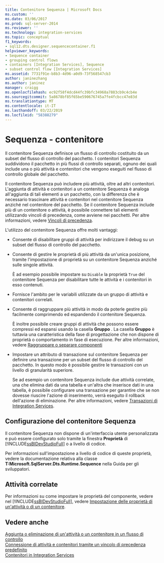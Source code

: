 ```yaml
---
title: Contenitore Sequenza | Microsoft Docs
ms.custom: ''
ms.date: 03/06/2017
ms.prod: sql-server-2014
ms.reviewer: ''
ms.technology: integration-services
ms.topic: conceptual
f1_keywords:
- sql12.dts.designer.sequencecontainer.f1
helpviewer_keywords:
- Sequence container
- grouping control flows
- containers [Integration Services], Sequence
- subset control flow [Integration Services]
ms.assetid: 7731f91e-b8b3-4d96-a0d9-73f568547cb3
author: janinezhang
ms.author: janinez
manager: craigg
ms.openlocfilehash: ec92f58f4dcd44fc39bfc34968a7883cb9c4cb4e
ms.sourcegitcommit: 5a8678bf85f65be590676745a7fe4fcbcc47e83d
ms.translationtype: MT
ms.contentlocale: it-IT
ms.lasthandoff: 03/22/2019
ms.locfileid: "58388279"
---
```

# <a name="sequence-container"></a>Sequenza - contenitore
  Il contenitore Sequenza definisce un flusso di controllo costituito da un subset del flusso di controllo del pacchetto. I contenitori Sequenza suddividono il pacchetto in più flussi di controllo separati, ognuno dei quali include una o più attività e contenitori che vengono eseguiti nel flusso di controllo globale del pacchetto.  
  
 Il contenitore Sequenza può includere più attività, oltre ad altri contenitori. L'aggiunta di attività e contenitori a un contenitore Sequenza è analoga all'aggiunta di tali elementi a un pacchetto, con la differenza che è necessario trascinare attività e contenitori nel contenitore Sequenza anziché nel contenitore del pacchetto. Se il contenitore Sequenza include più di un contenitore o attività, è possibile connettere tali elementi utilizzando vincoli di precedenza, come avviene nei pacchetti. Per altre informazioni, vedere [Vincoli di precedenza](precedence-constraints.md).  
  
 L'utilizzo del contenitore Sequenza offre molti vantaggi:  
  
-   Consente di disabilitare gruppi di attività per indirizzare il debug su un subset del flusso di controllo del pacchetto.  
  
-   Consente di gestire le proprietà di più attività da un'unica posizione, tramite l'impostazione di proprietà su un contenitore Sequenza anziché sulle singole attività.  
  
     È ad esempio possibile impostare su `Disable` la proprietà `True` del contenitore Sequenza per disabilitare tutte le attività e i contenitori in esso contenuti.  
  
-   Fornisce l'ambito per le variabili utilizzate da un gruppo di attività e contenitori correlati.  
  
-   Consente di raggruppare più attività in modo da poterle gestire più facilmente comprimendo ed espandendo il contenitore Sequenza.  
  
     È inoltre possibile creare gruppi di attività che possono essere compressi ed espansi usando la casella **Gruppo** . La casella **Gruppo** è tuttavia una caratteristica della fase di progettazione che non dispone di proprietà o comportamento in fase di esecuzione. Per altre informazioni, vedere [Raggruppare o separare componenti](../group-or-ungroup-components.md)  
  
-   Impostare un attributo di transazione sul contenitore Sequenza per definire una transazione per un subset del flusso di controllo del pacchetto. In questo modo è possibile gestire le transazioni con un livello di granularità superiore.  
  
     Se ad esempio un contenitore Sequenza include due attività correlate, una che elimina dati da una tabella e un'altra che inserisce dati in una tabella, è possibile configurare una transazione per garantire che se non dovesse riuscire l'azione di inserimento, verrà eseguito il rollback dell'azione di eliminazione. Per altre informazioni, vedere [Transazioni di Integration Services](../integration-services-transactions.md).  
  
## <a name="configuration-of-the-sequence-container"></a>Configurazione del contenitore Sequenza  
 Il contenitore Sequenza non dispone di un'interfaccia utente personalizzata e può essere configurato solo tramite la finestra **Proprietà** di [!INCLUDE[ssBIDevStudioFull](../../includes/ssbidevstudiofull-md.md)] o a livello di codice.  
  
 Per informazioni sull'impostazione a livello di codice di queste proprietà, vedere la documentazione relativa alla classe **T:Microsoft.SqlServer.Dts.Runtime.Sequence** nella Guida per gli sviluppatori.  
  
## <a name="related-tasks"></a>Attività correlate  
 Per informazioni su come impostare le proprietà del componente, vedere nel [!INCLUDE[ssBIDevStudioFull](../../includes/ssbidevstudiofull-md.md)], vedere [Impostazione delle proprietà di un'attività o di un contenitore](../set-the-properties-of-a-task-or-container.md).  
  
## <a name="see-also"></a>Vedere anche  
 [Aggiunta o eliminazione di un'attività o un contenitore in un flusso di controllo](add-or-delete-a-task-or-a-container-in-a-control-flow.md)   
 [Connessione di attività e contenitori tramite un vincolo di precedenza predefinito](../connect-tasks-and-containers-by-using-a-default-precedence-constraint.md)   
 [Contenitori in Integration Services](integration-services-containers.md)  
  
  
